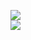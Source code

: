 [![](https://img.shields.io/badge/Made%20With-Github%20Spray-lightgrey.svg?style=for-the-badge&logo=github)](https://github.com/Annihil/github-spray#6434)  
[![](https://i.imgur.com/2DrTn0Z.gif)](https://github.com/Annihil/github-spray)